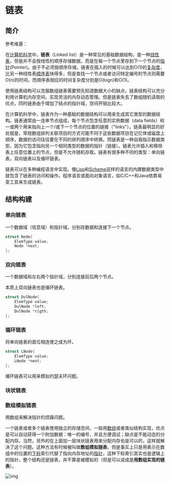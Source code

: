 # 链表

## 简介

参考维基：

在[计算机科学](https://zh.wikipedia.org/wiki/電腦科學)中，**链表**（Linked list）是一种常见的基础数据结构，是一种[线性表](https://zh.wikipedia.org/wiki/线性表)，但是并不会按线性的顺序存储数据，而是在每一个节点里存到下一个节点的[指针](https://zh.wikipedia.org/wiki/指標_(電腦科學))(Pointer)。由于不必须按顺序存储，链表在插入的时候可以达到O(1)的[复杂度](https://zh.wikipedia.org/wiki/複雜度)，比另一种线性表[顺序表](https://zh.wikipedia.org/wiki/顺序表)快得多，但是查找一个节点或者访问特定编号的节点则需要O(n)的时间，而顺序表相应的时间复杂度分别是O(logn)和O(1)。

使用链表结构可以克服数组链表需要预先知道数据大小的缺点，链表结构可以充分利用计算机内存空间，实现灵活的内存动态管理。但是链表失去了数组随机读取的优点，同时链表由于增加了结点的指针域，空间开销比较大。

在计算机科学中，链表作为一种基础的数据结构可以用来生成其它类型的数据结构。链表通常由一连串节点组成，每个节点包含任意的实例数据（data fields）和一或两个用来指向上一个/或下一个节点的位置的链接（"links"）。链表最明显的好处就是，常规数组排列关联项目的方式可能不同于这些数据项目在记忆体或磁盘上顺序，数据的访问往往要在不同的排列顺序中转换。而链表是一种自我指示数据类型，因为它包含指向另一个相同类型的数据的指针（链接）。链表允许插入和移除表上任意位置上的节点，但是不允许随机存取。链表有很多种不同的类型：单向链表，双向链表以及循环链表。

链表可以在多种编程语言中实现。像[Lisp](https://zh.wikipedia.org/wiki/Lisp)和[Scheme](https://zh.wikipedia.org/wiki/Scheme)这样的语言的内建数据类型中就包含了链表的访问和操作。程序语言或面向对象语言，如C/C++和Java依靠易变工具来生成链表。

## 结构构建

### 单向链表

一个数据域（信息域）和指针域，分别存数据和连接下一个节点。

```c++
struct Node{
    ElemType value;
    Node *next;
};
```

### 双向链表

一个数据域和左右两个指针域，分别连接前后两个节点。

本质上双向链表也是循环链表。

```c++
struct DulNode{
    ElemType value;
    DulNode *left;
    DulNode *rigth;
};
```

### 循环链表

将单向链表的首位相连使之成为环。

```c++
struct LNode{
    ElemType value;
    LNode *next;
};
```

循环链表可以用来模拟约瑟夫环问题。

### 块状链表

### 数组模拟链表

用数组来解决指针的烦躁问题。

一个链表或者多个链表使用独立的存储空间，一般用[数组](https://zh.wikipedia.org/wiki/数组)或者类似结构实现，优点是可以自动获得一个附加数据：唯一的编号，并且方便调试；缺点是不能动态的分配内存。当然，另外的在上面加一层块状链表用来分配内存也是可以的，这样就解决了这个问题。这种方法有时候被叫做**数组模拟链表**，但是事实上只是用表示在数组中的位置的[下标](https://zh.wikipedia.org/wiki/下标)索引代替了指向内存地址的[指针](https://zh.wikipedia.org/wiki/指针)，这种下标索引其实也是逻辑上的指针，整个结构还是链表，并不算是被模拟的（但是可以说成是**用数组实现的链表**）。

![img](https://img-blog.csdnimg.cn/img_convert/6b1927f69acdf96bc4c6673f0ed77ccc.png)
